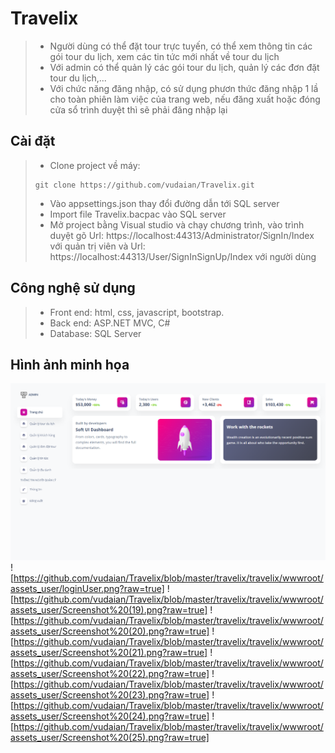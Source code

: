 # Travelix
> - Người dùng có thể đặt tour trực tuyến, có thể xem thông tin các gói tour du lịch, xem các tin tức mới nhất về tour du lịch
> - Với admin có thể quản lý các gói tour du lịch, quản lý các đơn đặt tour du lịch,...
> - Với chức năng đăng nhập, có sử dụng phươn thức đăng nhập 1 lầ cho toàn phiên làm việc của trang web, nếu đăng xuất hoặc đóng cửa sổ trình duyệt thì  sẽ phải đăng nhập lại
## Cài đặt
> - Clone project về máy:
>```git
>git clone https://github.com/vudaian/Travelix.git
>```
> - Vào appsettings.json thay đổi đường dẫn tới SQL server
> - Import file Travelix.bacpac vào SQL server
> - Mở project bằng Visual studio và chạy chương trình, vào trình duyệt gõ Url: https://localhost:44313/Administrator/SignIn/Index với quản trị viên và Url: https://localhost:44313/User/SignInSignUp/Index với người dùng

## Công nghệ sử dụng
> - Front end: html, css, javascript, bootstrap.
> - Back end: ASP.NET MVC, C#
> - Database: SQL Server

## Hình ảnh minh họa
![](https://github.com/vudaian/Travelix/blob/master/travelix/travelix/wwwroot/assets_user/Screenshot%20(18).png?raw=true)
![https://github.com/vudaian/Travelix/blob/master/travelix/travelix/wwwroot/assets_user/loginUser.png?raw=true]
![https://github.com/vudaian/Travelix/blob/master/travelix/travelix/wwwroot/assets_user/Screenshot%20(19).png?raw=true]
![https://github.com/vudaian/Travelix/blob/master/travelix/travelix/wwwroot/assets_user/Screenshot%20(20).png?raw=true]
![https://github.com/vudaian/Travelix/blob/master/travelix/travelix/wwwroot/assets_user/Screenshot%20(21).png?raw=true]
![https://github.com/vudaian/Travelix/blob/master/travelix/travelix/wwwroot/assets_user/Screenshot%20(22).png?raw=true]
![https://github.com/vudaian/Travelix/blob/master/travelix/travelix/wwwroot/assets_user/Screenshot%20(23).png?raw=true]
![https://github.com/vudaian/Travelix/blob/master/travelix/travelix/wwwroot/assets_user/Screenshot%20(24).png?raw=true]
![https://github.com/vudaian/Travelix/blob/master/travelix/travelix/wwwroot/assets_user/Screenshot%20(25).png?raw=true]
